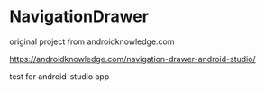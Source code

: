 # NavigationDrawer
original project from androidknowledge.com

https://androidknowledge.com/navigation-drawer-android-studio/


test for android-studio app


